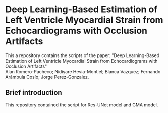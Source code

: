# Deep Learning-Based Estimation of Left Ventricle Myocardial Strain from Echocardiograms with Occlusion Artifacts <br/>
This a repository contains the scripts of the paper: "Deep Learning-Based Estimation of Left Ventricle Myocardial Strain from Echocardiograms with Occlusion Artifacts"<br/>
Alan Romero-Pacheco; Nidiyare Hevia-Montiel;  Blanca Vazquez; Fernando Arámbula Cosío; Jorge Perez-Gonzalez.<br/>

## Brief introduction
This repository contained the script for Res-UNet model and GMA model.

